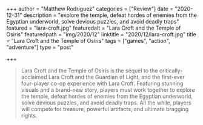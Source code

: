 +++
author = "Matthew Rodriguez"
categories = ["Review"]
date = "2020-12-31"
description = "explore the temple, defeat hordes of enemies from the Egyptian underworld, solve devious puzzles, and avoid deadly traps"
featured = "lara-croft.jpg"
featuredalt = "Lara Croft and the Temple of Osiris"
featuredpath = "img/2020/12"
linktitle = "2020/12/lara-croft.jpg"
title = "Lara Croft and the Temple of Osiris"
tags = ["games", "action", "adventure"]
type = "post"

+++

> Lara Croft and the Temple of Osiris is the sequel to the critically-acclaimed Lara Croft and the Guardian of Light, and the first-ever four-player co-op experience with Lara Croft. Featuring stunning visuals and a brand-new story, players must work together to explore the temple, defeat hordes of enemies from the Egyptian underworld, solve devious puzzles, and avoid deadly traps. All the while, players will compete for treasure, powerful artifacts, and ultimate bragging rights.